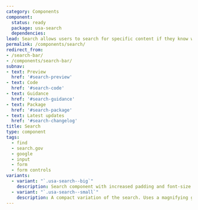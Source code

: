 ```yaml
---
category: Components
component:
  status: ready
  package: usa-search
  dependencies:
lead: Search allows users to search for specific content if they know what search terms to use or can’t find desired content in the main navigation
permalink: /components/search/
redirect_from:
- /search-bar/
- /components/search-bar/
subnav:
- text: Preview
  href: '#search-preview'
- text: Code
  href: '#search-code'
- text: Guidance
  href: '#search-guidance'
- text: Package
  href: '#search-package'
- text: Latest updates
  href: '#search-changelog'
title: Search
type: component
tags:
  - find
  - search.gov
  - google
  - input
  - form
  - form controls
variants:
  - variant: "`.usa-search--big`"
    description: Search component with increased padding and font-size.
  - variant: "`.usa-search--small`"
    description: A compact variation of the search. Uses a magnifying glass icon for the submit button.
---
```

